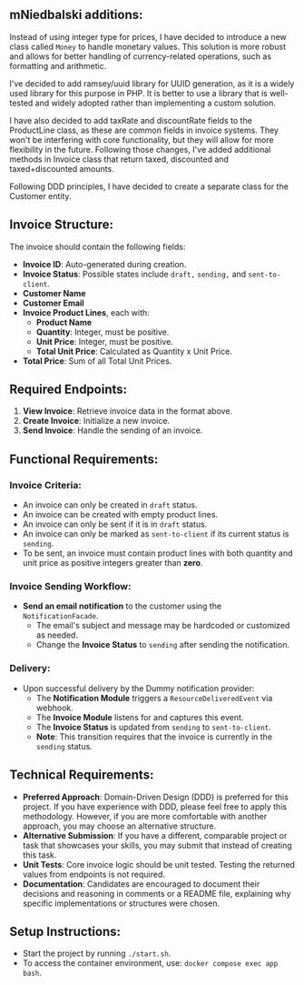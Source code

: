 ## mNiedbalski additions:

Instead of using integer type for prices, I have decided to introduce a new class called `Money` to handle monetary values.
This solution is more robust and allows for better handling of currency-related operations, such as formatting and arithmetic.

I've decided to add ramsey/uuid library for UUID generation, as it is a widely used library for this purpose in PHP.
It is better to use a library that is well-tested and widely adopted rather than implementing a custom solution.

I have also decided to add taxRate and discountRate fields to the ProductLine class, as these are common fields in invoice systems.
They won't be interfering with core functionality, but they will allow for more flexibility in the future.
Following those changes, I've added additional methods in Invoice class that return taxed, discounted and taxed+discounted amounts.

Following DDD principles, I have decided to create a separate class for the Customer entity.

## Invoice Structure:

The invoice should contain the following fields:
* **Invoice ID**: Auto-generated during creation.
* **Invoice Status**: Possible states include `draft,` `sending,` and `sent-to-client`.
* **Customer Name** 
* **Customer Email** 
* **Invoice Product Lines**, each with:
  * **Product Name**
  * **Quantity**: Integer, must be positive. 
  * **Unit Price**: Integer, must be positive.
  * **Total Unit Price**: Calculated as Quantity x Unit Price. 
* **Total Price**: Sum of all Total Unit Prices.

## Required Endpoints:

1. **View Invoice**: Retrieve invoice data in the format above.
2. **Create Invoice**: Initialize a new invoice.
3. **Send Invoice**: Handle the sending of an invoice.

## Functional Requirements:

### Invoice Criteria:

* An invoice can only be created in `draft` status. 
* An invoice can be created with empty product lines. 
* An invoice can only be sent if it is in `draft` status. 
* An invoice can only be marked as `sent-to-client` if its current status is `sending`. 
* To be sent, an invoice must contain product lines with both quantity and unit price as positive integers greater than **zero**.

### Invoice Sending Workflow:

* **Send an email notification** to the customer using the `NotificationFacade`. 
  * The email's subject and message may be hardcoded or customized as needed. 
  * Change the **Invoice Status** to `sending` after sending the notification.

### Delivery:

* Upon successful delivery by the Dummy notification provider:
  * The **Notification Module** triggers a `ResourceDeliveredEvent` via webhook.
  * The **Invoice Module** listens for and captures this event.
  * The **Invoice Status** is updated from `sending` to `sent-to-client`.
  * **Note**: This transition requires that the invoice is currently in the `sending` status.

## Technical Requirements:

* **Preferred Approach**: Domain-Driven Design (DDD) is preferred for this project. If you have experience with DDD, please feel free to apply this methodology. However, if you are more comfortable with another approach, you may choose an alternative structure.
* **Alternative Submission**: If you have a different, comparable project or task that showcases your skills, you may submit that instead of creating this task.
* **Unit Tests**: Core invoice logic should be unit tested. Testing the returned values from endpoints is not required.
* **Documentation**: Candidates are encouraged to document their decisions and reasoning in comments or a README file, explaining why specific implementations or structures were chosen.

## Setup Instructions:

* Start the project by running `./start.sh`.
* To access the container environment, use: `docker compose exec app bash`.
